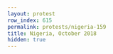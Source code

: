```yaml
---
layout: protest
row_index: 615
permalink: protests/nigeria-159
title: Nigeria, October 2018
hidden: true
---
```

